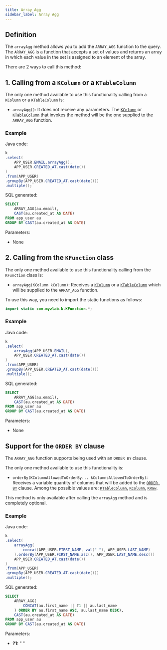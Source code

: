 ```yaml
---
title: Array Agg
sidebar_label: Array Agg
---
```


## Definition

The `arrayAgg` method allows you to add the `ARRAY_AGG` function to the query. The `ARRAY_AGG` is a function that accepts a set of values and returns an array in which each value in the set is assigned to an element of the array.

There are 2 ways to call this method:

## 1. Calling from a `KColumn` or a `KTableColumn`

The only one method available to use this functionality calling from a [`KColumn`](/docs/misc/select-list-values#2-kcolumn) or a [`KTableColumn`](/docs/misc/select-list-values#1-ktablecolumn) is:

- `arrayAgg()`: It does not receive any parameters. The [`KColumn`](/docs/misc/select-list-values#2-kcolumn) or [`KTableColumn`](/docs/misc/select-list-values#1-ktablecolumn) that invokes the method will be the one supplied to the `ARRAY_AGG` function.

### Example

Java code:

```java
k
.select(
    APP_USER.EMAIL.arrayAgg(),
    APP_USER.CREATED_AT.cast(date())
)
.from(APP_USER)
.groupBy(APP_USER.CREATED_AT.cast(date()))
.multiple();
```

SQL generated:

```sql
SELECT
    ARRAY_AGG(au.email),
    CAST(au.created_at AS DATE)
FROM app_user au
GROUP BY CAST(au.created_at AS DATE)
```

Parameters:

- None

## 2. Calling from the `KFunction` class

The only one method available to use this functionality calling from the `KFunction` class is:

- `arrayAgg(KColumn kColumn)`: Receives a [`KColumn`](/docs/misc/select-list-values#2-kcolumn) or a [`KTableColumn`](/docs/misc/select-list-values#1-ktablecolumn) which will be supplied to the `ARRAY_AGG` function.

To use this way, you need to import the static functions as follows:

```java
import static com.myzlab.k.KFunction.*;
```

### Example

Java code:

```java
k
.select(
    arrayAgg(APP_USER.EMAIL),
    APP_USER.CREATED_AT.cast(date())
)
.from(APP_USER)
.groupBy(APP_USER.CREATED_AT.cast(date()))
.multiple();
```

SQL generated:

```sql
SELECT
    ARRAY_AGG(au.email),
    CAST(au.created_at AS DATE)
FROM app_user au
GROUP BY CAST(au.created_at AS DATE)
```

Parameters:

- None

## Support for the `ORDER BY` clause

The `ARRAY_AGG` function supports being used with an `ORDER BY` clause.

The only one method available to use this functionality is:

- `orderBy(KColumnAllowedToOrderBy... kColumnsAllowedToOrderBy)`: Receives a variable quantity of columns that will be added to the [`ORDER BY`](/docs/select-statement/select/) clause. Among the possible values are: [`KTableColumn`](/docs/misc/select-list-values#1-ktablecolumn), [`KColumn`](/docs/misc/select-list-values#2-kcolumn), [`KRaw`](/docs/misc/select-list-values#7-kraw).

This method is only available after calling the `arrayAgg` method and is completely optional.

### Example

Java code:

```java
k
.select(
    arrayAgg(
        concat(APP_USER.FIRST_NAME, val(" "), APP_USER.LAST_NAME)
    ).orderBy(APP_USER.FIRST_NAME.asc(), APP_USER.LAST_NAME.desc())
    APP_USER.CREATED_AT.cast(date())
)
.from(APP_USER)
.groupBy(APP_USER.CREATED_AT.cast(date()))
.multiple();
```

SQL generated:

```sql
SELECT
    ARRAY_AGG(
        CONCAT(au.first_name || ?1 || au.last_name
    ) ORDER BY au.first_name ASC, au.last_name DESC),
    CAST(au.created_at AS DATE)
FROM app_user au
GROUP BY CAST(au.created_at AS DATE)
```

Parameters:

- **?1:** " "
